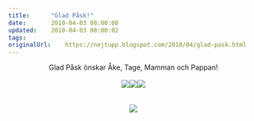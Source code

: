 ```yaml
---
title:		"Glad Påsk!"
date:		2010-04-03 08:00:00
updated:	2010-04-03 08:00:02
tags: 	
originalUrl:	https://nejtupp.blogspot.com/2010/04/glad-pask.html
---
```


<div align="center">Glad Påsk önskar Åke, Tage, Mamman och Pappan!<br><br><img src="../../../../img/Åke+i+påskägget-_MG_0627.jpg" border="0"><img src="../../../../img/Åke+i+påskägget-_MG_0860.jpg" border="0"><img src="../../../../img/Åke+i+påskägget-_MG_0887.jpg" border="0"><br><br><br><img src="../../../../img/Åke+i+påskägget-_MG_0893.jpg" border="0"></div><br><br><div align="center"><br><div align="center"><br><br><br></div></div>
<!-- no comments on this post -->